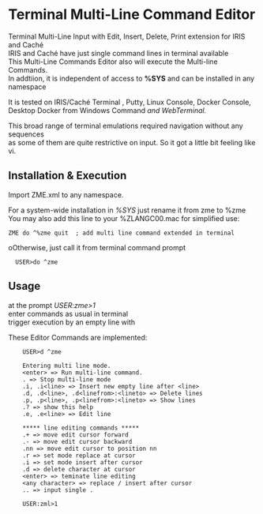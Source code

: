 # Terminal Multi-Line Command Editor #
Terminal Multi-Line Input with Edit, Insert, Delete, Print extension for IRIS and Caché   
IRIS and Caché have just single command lines in terminal available   
This Multi-Line Commands Editor also will execute the Multi-line Commands.  
In addtiion, it is independent of access to __%SYS__ and can be installed in any namespace   

It is tested on IRIS/Caché Terminal , Putty, Linux Console, Docker Console,   
Desktop Docker from Windows Command _and WebTerminal._  

This broad range of terminal emulations required navigation without any <ESC> sequences   
as some of them are quite restrictive on input. So it got a little bit feeling like vi.  
  
## Installation & Execution ##  
Import ZME.xml to any namespace.  

For a system-wide installation in _%SYS_ just rename it from zme to %zme   
You may also add this line to your %ZLANGC00.mac for simplified use:   
~~~
ZME do ^%zme quit  ; add multi line command extended in terminal  
~~~

oOtherwise, just call it from terminal command prompt  
~~~  
  USER>do ^zme  
~~~

## Usage ##
at the prompt _USER:zme>1_   
enter commands as usual in terminal   
trigger execution by an empty line  with <enter>  

These Editor Commands are implemented:  

~~~
    USER>d ^zme
 
    Entering multi line mode.
    <enter> => Run multi-line command.
    . => Stop multi-line mode
    .i, .i<line> => Insert new empty line after <line>
    .d, .d<line>, .d<linefrom>:<lineto> => Delete lines
    .p, .p<line>, .p<linefrom>:<lineto> => Show lines
    .? => show this help
    .e, .e<line> => Edit line

    ***** line editing commands *****
    .+ => move edit cursor forward
    .- => move edit cursor backward
    .nn => move edit cursor to position nn
    .r => set mode replace at cursor
    .i => set mode insert after cursor
    .d => delete character at cursor
    <enter> => teminate line editing
    <any character> => replace / insert after cursor
    .. => input single .

    USER:zml>1
~~~
